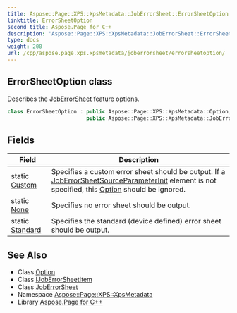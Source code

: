 ```yaml
---
title: Aspose::Page::XPS::XpsMetadata::JobErrorSheet::ErrorSheetOption class
linktitle: ErrorSheetOption
second_title: Aspose.Page for C++
description: 'Aspose::Page::XPS::XpsMetadata::JobErrorSheet::ErrorSheetOption class. Describes the JobErrorSheet feature options in C++.'
type: docs
weight: 200
url: /cpp/aspose.page.xps.xpsmetadata/joberrorsheet/errorsheetoption/
---
```

## ErrorSheetOption class


Describes the [JobErrorSheet](../) feature options.

```cpp
class ErrorSheetOption : public Aspose::Page::XPS::XpsMetadata::Option,
                         public Aspose::Page::XPS::XpsMetadata::JobErrorSheet::IJobErrorSheetItem
```

## Fields

| Field | Description |
| --- | --- |
| static [Custom](./custom/) | Specifies a custom error sheet should be output. If a [JobErrorSheetSource](../../joberrorsheetsource/)[ParameterInit](../../parameterinit/) element is not specified, this [Option](../../option/) should be ignored. |
| static [None](./none/) | Specifies no error sheet should be output. |
| static [Standard](./standard/) | Specifies the standard (device defined) error sheet should be output. |
## See Also

* Class [Option](../../option/)
* Class [IJobErrorSheetItem](../ijoberrorsheetitem/)
* Class [JobErrorSheet](../)
* Namespace [Aspose::Page::XPS::XpsMetadata](../../)
* Library [Aspose.Page for C++](../../../)
